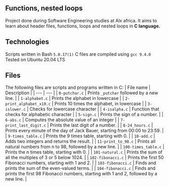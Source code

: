 Functions, nested loops
  ------------------------------

Project done during Software Engineering studies at Alx africa. It aims to learn about header files, functions, loops and nested loops in **C language.**


Technologies
  ----------------------------

Scripts written in Bash `5.0.17(1)`
C files are compiled using `gcc 9.4.0`
Tested on Ubuntu 20.04 LTS

Files
  ---------------------------

The following files are scripts and programs written in C:                                               | File name | Description |        | --- | --- |                      | `0-putchar.c` | Prints `_putchar` followed by a new line.     |     | `1-alphabet.c` | Prints the alphabet in lowercase |
| `2-print_alphabet_x10.c` | Prints 10 times the alphabet, in lowercase |
| `3-islower.c` | Checks for lowercase character |
| `4-isalpha.c` | Function that checks for alphabetic character |
| `5-sign.c` | Prints the sign of a number. |
| `6-abs.c` | Computes the absolute value of an integer |
| `7-print_last_digit.c` | Prints the last digit of a number. |
| `8-24_hours.c` | Prints every minute of the day of Jack Bauer, starting from 00:00 to 23:59. |
| `9-times_table.c` | Prints the 9 times table, starting with 0. |
| `10-add.c` | Adds two integers and returns the result. |
| `11-print_to_98.c` | Prints all natural numbers from n to 98, followed by a new line. |
| `100-times_table.c` | Prints the n times table, starting with 0. |
| `101-natural.c` | Prints the sum of all the multiples of 3 or 5 below 1024. |
| `102-fibonacci.c` | Prints the first 50 Fibonacci numbers, starting with 1 and 2. |
| `103-fibonacci.c` | Finds and prints the sum of the even-valued terms. |
| `104-fibonacci.c` | Finds and prints the first 98 Fibonacci numbers, starting with 1 and 2, followed by a new line. |
